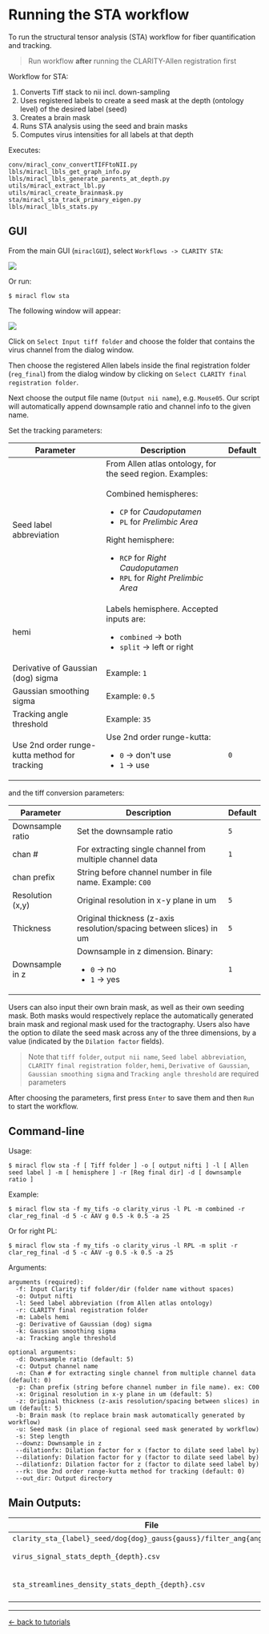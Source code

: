 # Running the STA workflow

To run the structural tensor analysis (STA) workflow for fiber quantification 
and tracking.

> Run workflow **after** running the CLARITY-Allen registration first

Workflow for STA:

1) Converts Tiff stack to nii incl. down-sampling
2) Uses registered labels to create a seed mask at the depth (ontology level) of the desired label (seed)
3) Creates a brain mask
3) Runs STA analysis using the seed and brain masks
4) Computes virus intensities for all labels at that depth

Executes:

```
conv/miracl_conv_convertTIFFtoNII.py
lbls/miracl_lbls_get_graph_info.py
lbls/miracl_lbls_generate_parents_at_depth.py
utils/miracl_extract_lbl.py
utils/miracl_create_brainmask.py
sta/miracl_sta_track_primary_eigen.py
lbls/miracl_lbls_stats.py
```

## GUI

From the main GUI (`miraclGUI`), select `Workflows -> CLARITY STA`:

![](../../gallery/menus/MIRACL_main-menu.png)

Or run:

```
$ miracl flow sta
```

The following window will appear:

![](../../gallery/menus/MIRACL_flow_STA-menu.png)

Click on `Select Input tiff folder` and choose the folder that contains the 
virus channel from the dialog window.

Then choose the registered Allen labels inside the final registration folder 
(`reg_final`) from the dialog window by clicking on 
`Select CLARITY final registration folder`.

Next choose the output file name (`Output nii name`), e.g. `Mouse05`.
Our script will automatically append downsample ratio and channel info to the 
given name.

Set the tracking parameters:

| Parameter | Description | Default |
| ---       | ---         | ---     |
| Seed label abbreviation | From Allen atlas ontology, for the seed region. Examples:<br><br>Combined hemispheres: <ul><li>`CP` for _Caudoputamen_</li><li>`PL` for _Prelimbic Area_</li></ul>Right hemisphere:<ul><li>`RCP` for _Right Caudoputamen_</li><li>`RPL` for _Right Prelimbic Area_</li></ul> | |
| hemi | Labels hemisphere. Accepted inputs are:<ul><li>`combined` -> both</li><li>`split` -> left or right</li></ul>
| Derivative of Gaussian (dog) sigma | Example: `1` | |
| Gaussian smoothing sigma | Example: `0.5` | |
| Tracking angle threshold | Example: `35` | |
| Use 2nd order runge-kutta method for tracking | Use 2nd order runge-kutta:<ul><li>`0` -> don't use</li><li>`1` -> use</li></ul> | `0` |

and the tiff conversion parameters:

| Parameter | Description | Default |
| ---       | ---         | ---     |
| Downsample ratio | Set the downsample ratio | `5` |
| chan # | For extracting single channel from multiple channel data | `1` |
| chan prefix | String before channel number in file name. Example: `C00` | |
| Resolution (x,y) | Original resolution in x-y plane in um | `5` |
| Thickness | Original thickness (z-axis resolution/spacing between slices) in um | `5` |
| Downsample in z | Downsample in z dimension. Binary:<ul><li>`0` -> no</li><li>`1` -> yes</li></ul> | `1` |

Users can also input their own brain mask, as well as their own seeding mask. 
Both masks would respectively replace the automatically generated brain mask 
and regional mask used for the tractography. Users also have the option to 
dilate the seed mask across any of the three dimensions, by a value (indicated 
by the `Dilation factor` fields).

> Note that `tiff folder`, `output nii name`, `Seed label abbreviation`,
`CLARITY final registration folder`, `hemi`, `Derivative of Gaussian`,
`Gaussian smoothing sigma` and `Tracking angle threshold` are required
parameters

After choosing the parameters, first press `Enter` to save them and then `Run`
to start the workflow.

## Command-line

Usage:

```
$ miracl flow sta -f [ Tiff folder ] -o [ output nifti ] -l [ Allen seed label ] -m [ hemisphere ] -r [Reg final dir] -d [ downsample ratio ]
```

Example:

```
$ miracl flow sta -f my_tifs -o clarity_virus -l PL -m combined -r clar_reg_final -d 5 -c AAV g 0.5 -k 0.5 -a 25
```

Or for right PL:

```
$ miracl flow sta -f my_tifs -o clarity_virus -l RPL -m split -r clar_reg_final -d 5 -c AAV -g 0.5 -k 0.5 -a 25
```

Arguments:

```
arguments (required):
  -f: Input Clarity tif folder/dir (folder name without spaces)
  -o: Output nifti
  -l: Seed label abbreviation (from Allen atlas ontology)
  -r: CLARITY final registration folder
  -m: Labels hemi
  -g: Derivative of Gaussian (dog) sigma
  -k: Gaussian smoothing sigma
  -a: Tracking angle threshold

optional arguments:
  -d: Downsample ratio (default: 5)
  -c: Output channel name
  -n: Chan # for extracting single channel from multiple channel data (default: 0)
  -p: Chan prefix (string before channel number in file name). ex: C00
  -x: Original resolution in x-y plane in um (default: 5)
  -z: Original thickness (z-axis resolution/spacing between slices) in um (default: 5)
  -b: Brain mask (to replace brain mask automatically generated by workflow)
  -u: Seed mask (in place of regional seed mask generated by workflow)
  -s: Step length
  --downz: Downsample in z
  --dilationfx: Dilation factor for x (factor to dilate seed label by)
  --dilationfy: Dilation factor for y (factor to dilate seed label by)
  --dilationfz: Dilation factor for z (factor to dilate seed label by)
  --rk: Use 2nd order range-kutta method for tracking (default: 0)
  --out_dir: Output directory
```

## Main Outputs:

| File | Description |
| ---  | ---         |
| `clarity_sta_{label}_seed/dog{dog}_gauss{gauss}/filter_ang{angle}.trk` | Tract file |
| `virus_signal_stats_depth_{depth}.csv` | Virus stats csv |
| `sta_streamlines_density_stats_depth_{depth}.csv` | Streamline density stats csv |

---

[<- back to tutorials](../../tutorials.md)
